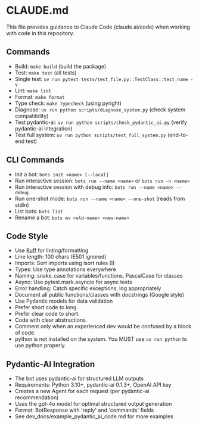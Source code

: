 # CLAUDE.md

This file provides guidance to Claude Code (claude.ai/code) when working with code in this repository.

## Commands

- Build: `make build` (build the package)
- Test: `make test` (all tests)
- Single test: `uv run pytest tests/test_file.py::TestClass::test_name -v`
- Lint: `make lint`
- Format: `make format`
- Type check: `make typecheck` (using pyright)
- Diagnose: `uv run python scripts/diagnose_system.py` (check system compatibility)
- Test pydantic-ai: `uv run python scripts/check_pydantic_ai.py` (verify pydantic-ai integration)
- Test full system: `uv run python scripts/test_full_system.py` (end-to-end test)

## CLI Commands

- Init a bot: `bots init <name> [--local]`
- Run interactive session: `bots run --name <name>` or `bots run -n <name>`
- Run interactive session with debug info: `bots run --name <name> --debug`
- Run one-shot mode: `bots run --name <name> --one-shot` (reads from stdin)
- List bots: `bots list`
- Rename a bot: `bots mv <old-name> <new-name>`

## Code Style

- Use [Ruff](https://docs.astral.sh/ruff/) for linting/formatting
- Line length: 100 chars (E501 ignored)
- Imports: Sort imports using isort rules (I)
- Types: Use type annotations everywhere
- Naming: snake_case for variables/functions, PascalCase for classes
- Async: Use pytest.mark.asyncio for async tests
- Error handling: Catch specific exceptions, log appropriately
- Document all public functions/classes with docstrings (Google style)
- Use Pydantic models for data validation
- Prefer short code to long.
- Prefer clear code to short.
- Code with clear abstractions.
- Comment only when an experienced dev would be confused by a block of code.
- python is not installed on the system. You MUST use `uv run python` to use python properly.

## Pydantic-AI Integration

- The bot uses pydantic-ai for structured LLM outputs
- Requirements: Python 3.10+, pydantic-ai 0.1.3+, OpenAI API key
- Creates a new Agent for each request (per pydantic-ai recommendation)
- Uses the gpt-4o model for optimal structured output generation
- Format: BotResponse with 'reply' and 'commands' fields
- See dev_docs/example_pydantic_ai_code.md for more examples
